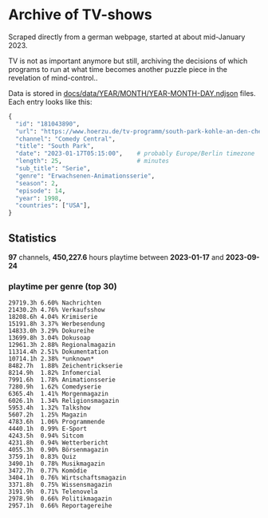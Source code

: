 # Archive of TV-shows

Scraped directly from a german webpage, started at about mid-January 2023.

TV is not as important anymore but still, archiving the decisions of which programs to run at what time
becomes another puzzle piece in the revelation of mind-control.. 

Data is stored in [docs/data/YEAR/MONTH/YEAR-MONTH-DAY.ndjson](docs/data/) files. 
Each entry looks like this:

```python
{
  "id": "181043890", 
  "url": "https://www.hoerzu.de/tv-programm/south-park-kohle-an-den-chefkoch/bid_181043890/", 
  "channel": "Comedy Central", 
  "title": "South Park", 
  "date": "2023-01-17T05:15:00",    # probably Europe/Berlin timezone 
  "length": 25,                     # minutes 
  "sub_title": "Serie", 
  "genre": "Erwachsenen-Animationsserie", 
  "season": 2, 
  "episode": 14, 
  "year": 1998, 
  "countries": ["USA"],
}
```

## Statistics

**97** channels, **450,227.6** hours playtime between **2023-01-17** and **2023-09-24**


### playtime per genre (top 30)

    29719.3h 6.60% Nachrichten
    21430.2h 4.76% Verkaufsshow
    18208.6h 4.04% Krimiserie
    15191.8h 3.37% Werbesendung
    14833.0h 3.29% Dokureihe
    13699.8h 3.04% Dokusoap
    12961.3h 2.88% Regionalmagazin
    11314.4h 2.51% Dokumentation
    10714.1h 2.38% *unknown*
    8482.7h  1.88% Zeichentrickserie
    8214.9h  1.82% Infomercial
    7991.6h  1.78% Animationsserie
    7280.9h  1.62% Comedyserie
    6365.4h  1.41% Morgenmagazin
    6026.1h  1.34% Religionsmagazin
    5953.4h  1.32% Talkshow
    5607.2h  1.25% Magazin
    4783.6h  1.06% Programmende
    4440.1h  0.99% E-Sport
    4243.5h  0.94% Sitcom
    4231.8h  0.94% Wetterbericht
    4055.3h  0.90% Börsenmagazin
    3759.1h  0.83% Quiz
    3490.1h  0.78% Musikmagazin
    3472.7h  0.77% Komödie
    3404.1h  0.76% Wirtschaftsmagazin
    3371.8h  0.75% Wissensmagazin
    3191.9h  0.71% Telenovela
    2978.9h  0.66% Politikmagazin
    2957.1h  0.66% Reportagereihe
